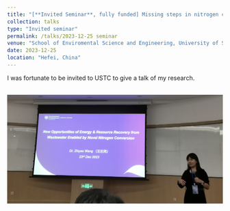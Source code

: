 ```yaml
---
title: "[**Invited Seminar**, fully funded] Missing steps in nitrogen cycling: fundamental discoveries and practical application"
collection: talks
type: "Invited seminar"
permalink: /talks/2023-12-25 seminar
venue: "School of Enviromental Science and Engineering, University of Science and Technology of China"
date: 2023-12-25
location: "Hefei, China"
---
```



I was fortunate to be invited to USTC to give a talk of my research.

<br/><img src='/images/20231225.jpg'>